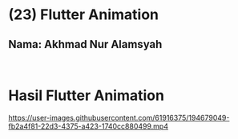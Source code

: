 # **(23) Flutter Animation**

## Nama: Akhmad Nur Alamsyah
&nbsp;

# Hasil Flutter Animation



https://user-images.githubusercontent.com/61916375/194679049-fb2a4f81-22d3-4375-a423-1740cc880499.mp4

